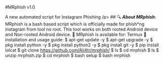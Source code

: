 
#MRphish v1.0

A new automated script for Instagram Phishing /p> ## 🔍 ***About MRphish***: MRphish is a bash based script which is officially made for phish*ng instagram from tool no root. This tool works on both rooted Android device and Non-rooted Android device.
📌 MRphish is available for:
Termux
📌 Installation and usage guide:
$ apt-get update -y
$ apt-get upgrade -y
$ pkg install python -y 
$ pkg install python2 -y
$ pkg install git -y
$ pip install lolcat
$ git clone https://github.com/Ali4tr/mrphish/
$ ls
$ cd mrphish
$ ls
$ unzip mrphish.zip
$ cd mrphish
$ bash setup
$ bash mrphish
